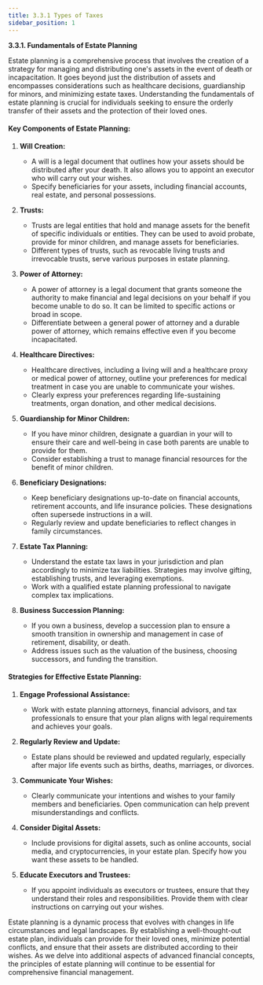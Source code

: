 ```yaml
---
title: 3.3.1 Types of Taxes
sidebar_position: 1
---
```


**3.3.1. Fundamentals of Estate Planning**

Estate planning is a comprehensive process that involves the creation of a strategy for managing and distributing one's assets in the event of death or incapacitation. It goes beyond just the distribution of assets and encompasses considerations such as healthcare decisions, guardianship for minors, and minimizing estate taxes. Understanding the fundamentals of estate planning is crucial for individuals seeking to ensure the orderly transfer of their assets and the protection of their loved ones.

#### **Key Components of Estate Planning:**

1. **Will Creation:**
   - A will is a legal document that outlines how your assets should be distributed after your death. It also allows you to appoint an executor who will carry out your wishes.
   - Specify beneficiaries for your assets, including financial accounts, real estate, and personal possessions.

2. **Trusts:**
   - Trusts are legal entities that hold and manage assets for the benefit of specific individuals or entities. They can be used to avoid probate, provide for minor children, and manage assets for beneficiaries.
   - Different types of trusts, such as revocable living trusts and irrevocable trusts, serve various purposes in estate planning.

3. **Power of Attorney:**
   - A power of attorney is a legal document that grants someone the authority to make financial and legal decisions on your behalf if you become unable to do so. It can be limited to specific actions or broad in scope.
   - Differentiate between a general power of attorney and a durable power of attorney, which remains effective even if you become incapacitated.

4. **Healthcare Directives:**
   - Healthcare directives, including a living will and a healthcare proxy or medical power of attorney, outline your preferences for medical treatment in case you are unable to communicate your wishes.
   - Clearly express your preferences regarding life-sustaining treatments, organ donation, and other medical decisions.

5. **Guardianship for Minor Children:**
   - If you have minor children, designate a guardian in your will to ensure their care and well-being in case both parents are unable to provide for them.
   - Consider establishing a trust to manage financial resources for the benefit of minor children.

6. **Beneficiary Designations:**
   - Keep beneficiary designations up-to-date on financial accounts, retirement accounts, and life insurance policies. These designations often supersede instructions in a will.
   - Regularly review and update beneficiaries to reflect changes in family circumstances.

7. **Estate Tax Planning:**
   - Understand the estate tax laws in your jurisdiction and plan accordingly to minimize tax liabilities. Strategies may involve gifting, establishing trusts, and leveraging exemptions.
   - Work with a qualified estate planning professional to navigate complex tax implications.

8. **Business Succession Planning:**
   - If you own a business, develop a succession plan to ensure a smooth transition in ownership and management in case of retirement, disability, or death.
   - Address issues such as the valuation of the business, choosing successors, and funding the transition.

#### **Strategies for Effective Estate Planning:**

1. **Engage Professional Assistance:**
   - Work with estate planning attorneys, financial advisors, and tax professionals to ensure that your plan aligns with legal requirements and achieves your goals.
   
2. **Regularly Review and Update:**
   - Estate plans should be reviewed and updated regularly, especially after major life events such as births, deaths, marriages, or divorces.
   
3. **Communicate Your Wishes:**
   - Clearly communicate your intentions and wishes to your family members and beneficiaries. Open communication can help prevent misunderstandings and conflicts.

4. **Consider Digital Assets:**
   - Include provisions for digital assets, such as online accounts, social media, and cryptocurrencies, in your estate plan. Specify how you want these assets to be handled.

5. **Educate Executors and Trustees:**
   - If you appoint individuals as executors or trustees, ensure that they understand their roles and responsibilities. Provide them with clear instructions on carrying out your wishes.

Estate planning is a dynamic process that evolves with changes in life circumstances and legal landscapes. By establishing a well-thought-out estate plan, individuals can provide for their loved ones, minimize potential conflicts, and ensure that their assets are distributed according to their wishes. As we delve into additional aspects of advanced financial concepts, the principles of estate planning will continue to be essential for comprehensive financial management.